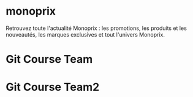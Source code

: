 # monoprix
Retrouvez toute l'actualité Monoprix : les promotions, les produits et les nouveautés, les marques exclusives et tout l'univers Monoprix.

# Git Course Team
# Git Course Team2
